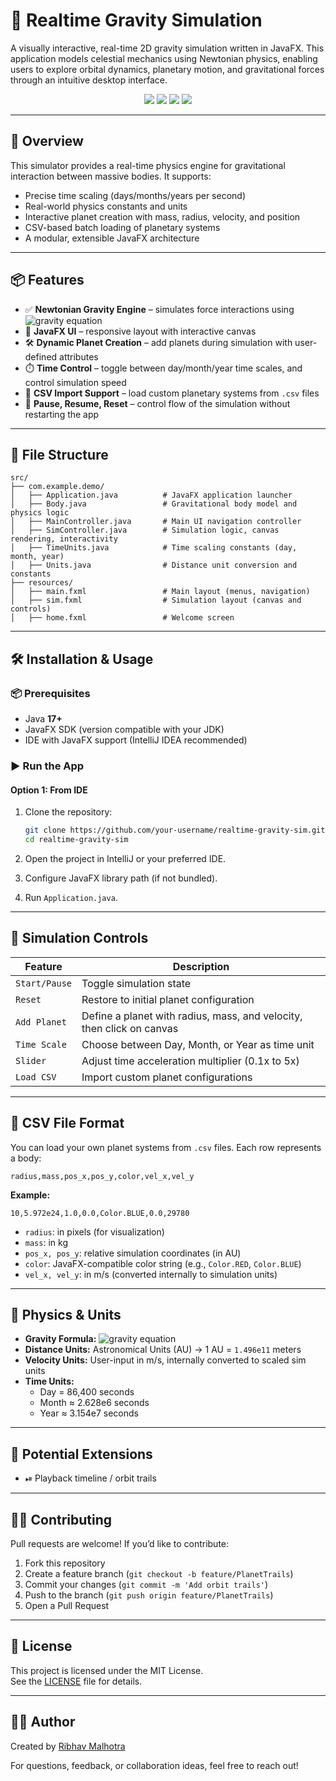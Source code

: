 # 🌌 Realtime Gravity Simulation

A visually interactive, real-time 2D gravity simulation written in JavaFX. This application models celestial mechanics using Newtonian physics, enabling users to explore orbital dynamics, planetary motion, and gravitational forces through an intuitive desktop interface.

<p align="center">
  <img src="https://img.shields.io/badge/Java-17+-brightgreen" />
  <img src="https://img.shields.io/badge/JavaFX-Supported-blue" />
  <img src="https://img.shields.io/badge/Platform-Desktop-lightgrey" />
  <img src="https://img.shields.io/badge/License-MIT-yellow" />
</p>

---

## 🧠 Overview

This simulator provides a real-time physics engine for gravitational interaction between massive bodies. It supports:
- Precise time scaling (days/months/years per second)
- Real-world physics constants and units
- Interactive planet creation with mass, radius, velocity, and position
- CSV-based batch loading of planetary systems
- A modular, extensible JavaFX architecture

---

## 📦 Features

- ✅ **Newtonian Gravity Engine** – simulates force interactions using ![gravity equation](https://latex.codecogs.com/png.image?\dpi{120}F=G\frac{m_1m_2}{r^2})
- 🎨 **JavaFX UI** – responsive layout with interactive canvas
- 🛠️ **Dynamic Planet Creation** – add planets during simulation with user-defined attributes
- ⏱️ **Time Control** – toggle between day/month/year time scales, and control simulation speed
- 📄 **CSV Import Support** – load custom planetary systems from `.csv` files
- 🔄 **Pause, Resume, Reset** – control flow of the simulation without restarting the app

---

## 📁 File Structure

```
src/
├── com.example.demo/
│   ├── Application.java          # JavaFX application launcher
│   ├── Body.java                 # Gravitational body model and physics logic
│   ├── MainController.java       # Main UI navigation controller
│   ├── SimController.java        # Simulation logic, canvas rendering, interactivity
│   ├── TimeUnits.java            # Time scaling constants (day, month, year)
│   ├── Units.java                # Distance unit conversion and constants
├── resources/
│   ├── main.fxml                 # Main layout (menus, navigation)
│   ├── sim.fxml                  # Simulation layout (canvas and controls)
│   ├── home.fxml                 # Welcome screen
```

---

## 🛠️ Installation & Usage

### 📦 Prerequisites

- Java **17+**
- JavaFX SDK (version compatible with your JDK)
- IDE with JavaFX support (IntelliJ IDEA recommended)

### ▶️ Run the App

#### Option 1: From IDE

1. Clone the repository:
   ```bash
   git clone https://github.com/your-username/realtime-gravity-sim.git
   cd realtime-gravity-sim
   ```

2. Open the project in IntelliJ or your preferred IDE.
3. Configure JavaFX library path (if not bundled).
4. Run `Application.java`.

---

## 🧪 Simulation Controls

| Feature         | Description |
|----------------|-------------|
| `Start/Pause`  | Toggle simulation state |
| `Reset`        | Restore to initial planet configuration |
| `Add Planet`   | Define a planet with radius, mass, and velocity, then click on canvas |
| `Time Scale`   | Choose between Day, Month, or Year as time unit |
| `Slider`       | Adjust time acceleration multiplier (0.1x to 5x) |
| `Load CSV`     | Import custom planet configurations |

---

## 📂 CSV File Format

You can load your own planet systems from `.csv` files. Each row represents a body:

```
radius,mass,pos_x,pos_y,color,vel_x,vel_y
```

**Example:**
```
10,5.972e24,1.0,0.0,Color.BLUE,0.0,29780
```

- `radius`: in pixels (for visualization)
- `mass`: in kg
- `pos_x, pos_y`: relative simulation coordinates (in AU)
- `color`: JavaFX-compatible color string (e.g., `Color.RED`, `Color.BLUE`)
- `vel_x, vel_y`: in m/s (converted internally to simulation units)

---

## 🧠 Physics & Units

- **Gravity Formula:** ![gravity equation](https://latex.codecogs.com/png.image?\dpi{120}F=G\frac{m_1m_2}{r^2})
- **Distance Units:** Astronomical Units (AU) → 1 AU = `1.496e11` meters
- **Velocity Units:** User-input in m/s, internally converted to scaled sim units
- **Time Units:**
  - Day = 86,400 seconds
  - Month ≈ 2.628e6 seconds
  - Year ≈ 3.154e7 seconds

---

## 🧩 Potential Extensions

- ⏯ Playback timeline / orbit trails

---

## 🧑‍💻 Contributing

Pull requests are welcome! If you’d like to contribute:
1. Fork this repository
2. Create a feature branch (`git checkout -b feature/PlanetTrails`)
3. Commit your changes (`git commit -m 'Add orbit trails'`)
4. Push to the branch (`git push origin feature/PlanetTrails`)
5. Open a Pull Request

---

## 📜 License

This project is licensed under the MIT License.  
See the [LICENSE](LICENSE) file for details.

---

## 🙋‍♂️ Author

Created by [Ribhav Malhotra](https://github.com/your-username)

For questions, feedback, or collaboration ideas, feel free to reach out!
